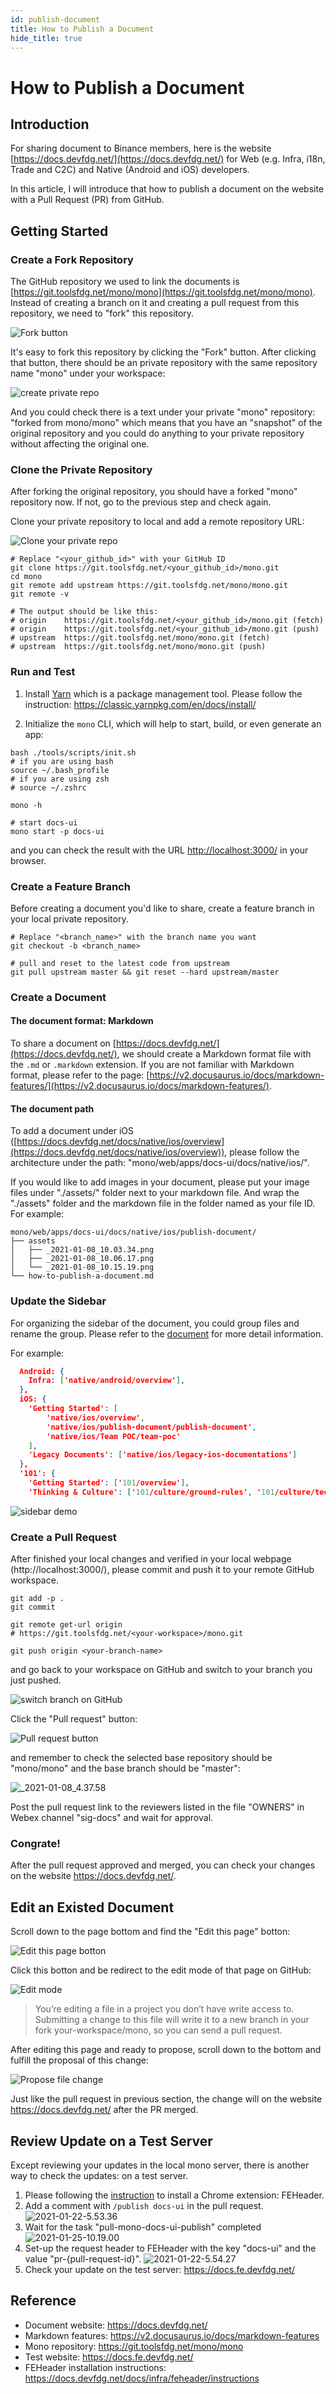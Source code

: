 ```yaml
---
id: publish-document
title: How to Publish a Document
hide_title: true
---
```


# How to Publish a Document

## Introduction

For sharing document to Binance members, here is the website [https://docs.devfdg.net/](https://docs.devfdg.net/) for Web (e.g. Infra, i18n, Trade and C2C) and Native (Android and iOS) developers.

In this article, I will introduce that how to publish a document on the website with a Pull Request (PR) from GitHub.

## Getting Started

### Create a Fork Repository

The GitHub repository we used to link the documents is [https://git.toolsfdg.net/mono/mono](https://git.toolsfdg.net/mono/mono). Instead of creating a branch on it and creating a pull request from this repository, we need to "fork" this repository.

![Fork button](https://static.devfdg.net/static/mono-static/docs-ui/img/_2021-01-08_10.03.34.png)

It's easy to fork this repository by clicking the "Fork" button. After clicking that button, there should be an private repository with the same repository name "mono" under your workspace:

![create private repo](https://static.devfdg.net/static/mono-static/docs-ui/img/_2021-01-08_10.06.17.png)

And you could check there is a text under your private "mono" repository: "forked from mono/mono" which means that you have an "snapshot" of the original repository and you could do anything to your private repository without affecting the original one.

### Clone the Private Repository

After forking the original repository, you should have a forked "mono" repository now. If not, go to the previous step and check again.

Clone your private repository to local and add a remote repository URL:

![Clone your private repo](https://static.devfdg.net/static/mono-static/docs-ui/img/_2021-01-08_10.15.19.png)

```shell
# Replace "<your_github_id>" with your GitHub ID
git clone https://git.toolsfdg.net/<your_github_id>/mono.git
cd mono
git remote add upstream https://git.toolsfdg.net/mono/mono.git
git remote -v

# The output should be like this:
# origin	https://git.toolsfdg.net/<your_github_id>/mono.git (fetch)
# origin	https://git.toolsfdg.net/<your_github_id>/mono.git (push)
# upstream	https://git.toolsfdg.net/mono/mono.git (fetch)
# upstream	https://git.toolsfdg.net/mono/mono.git (push)
```

### Run and Test

1. Install [Yarn](https://classic.yarnpkg.com/en/) which is a package management tool. Please follow the instruction: https://classic.yarnpkg.com/en/docs/install/

2. Initialize the `mono` CLI, which will help to start, build, or even generate an app:

```shell
bash ./tools/scripts/init.sh
# if you are using bash
source ~/.bash_profile
# if you are using zsh
# source ~/.zshrc

mono -h

# start docs-ui
mono start -p docs-ui
```

and you can check the result with the URL [http://localhost:3000/](http://localhost:3000/) in your browser.

### Create a Feature Branch

Before creating a document you'd like to share, create a feature branch in your local private repository.

```shell
# Replace "<branch_name>" with the branch name you want
git checkout -b <branch_name>

# pull and reset to the latest code from upstream
git pull upstream master && git reset --hard upstream/master
```

### Create a Document

#### The document format: Markdown

To share a document on [https://docs.devfdg.net/](https://docs.devfdg.net/), we should create a Markdown format file with the `.md` or `.markdown` extension. If you are not familiar with Markdown format, please refer to the page: [https://v2.docusaurus.io/docs/markdown-features/](https://v2.docusaurus.io/docs/markdown-features/).

#### The document path

To add a document under iOS ([https://docs.devfdg.net/docs/native/ios/overview](https://docs.devfdg.net/docs/native/ios/overview)), please follow the architecture under the path: "mono/web/apps/docs-ui/docs/native/ios/".

If you would like to add images in your document, please put your image files under "./assets/" folder next to your markdown file. And wrap the "./assets" folder and the markdown file in the folder named as your file ID. For example:

```shell
mono/web/apps/docs-ui/docs/native/ios/publish-document/
├── assets
│   ├── _2021-01-08_10.03.34.png
│   ├── _2021-01-08_10.06.17.png
│   └── _2021-01-08_10.15.19.png
└── how-to-publish-a-document.md
```

### Update the Sidebar

For organizing the sidebar of the document, you could group files and rename the group. Please refer to the [document](https://v2.docusaurus.io/docs/sidebar) for more detail information.

For example:
```json {4-11} title="mono/web/apps/docs-ui/config.json"
  Android: {
    Infra: ['native/android/overview'],
  },
  iOS: {
    'Getting Started': [
        'native/ios/overview',
        'native/ios/publish-document/publish-document',
        'native/ios/Team POC/team-poc'
    ],
    'Legacy Documents': ['native/ios/legacy-ios-documentations']
  },
  '101': {
    'Getting Started': ['101/overview'],
    'Thinking & Culture': ['101/culture/ground-rules', '101/culture/tech-culture'],
```

![sidebar demo](https://static.devfdg.net/static/mono-static/docs-ui/img/_2021-01-08_4.11.52.png)

### Create a Pull Request

After finished your local changes and verified in your local webpage (http://localhost:3000/), please commit and push it to your remote GitHub workspace.

```shell
git add -p .
git commit

git remote get-url origin
# https://git.toolsfdg.net/<your-workspace>/mono.git

git push origin <your-branch-name>
```

and go back to your workspace on GitHub and switch to your branch you just pushed.

![switch branch on GitHub](https://static.devfdg.net/static/mono-static/docs-ui/img/_2021-01-08_4.31.13.png)

Click the "Pull request" button:

![Pull request button](https://static.devfdg.net/static/mono-static/docs-ui/img/_2021-01-08_4.31.39.png)

and remember to check the selected base repository should be "mono/mono" and the base branch should be "master":

![_2021-01-08_4.37.58](https://static.devfdg.net/static/mono-static/docs-ui/img/_2021-01-08_4.37.58.png)

Post the pull request link to the reviewers listed in the file "OWNERS" in Webex channel "sig-docs" and wait for approval.

### Congrate!

After the pull request approved and merged, you can check your changes on the website https://docs.devfdg.net/.

## Edit an Existed Document

Scroll down to the page bottom and find the "Edit this page" botton:

![Edit this page botton](https://static.devfdg.net/static/mono-static/docs-ui/img/2021-01-14_9.21.46.png)

Click this botton and be redirect to the edit mode of that page on GitHub:

![Edit mode](https://static.devfdg.net/static/mono-static/docs-ui/img/2021-01-149.31.44.png)

> You’re editing a file in a project you don’t have write access to. Submitting a change to this file will write it to a new branch in your fork your-workspace/mono, so you can send a pull request.

After editing this page and ready to propose, scroll down to the bottom and fulfill the proposal of this change:

![Propose file change](https://static.devfdg.net/static/mono-static/docs-ui/img/2021-01-14_9.38.37.png)

Just like the pull request in previous section, the change will on the website https://docs.devfdg.net/ after the PR merged.

## Review Update on a Test Server

Except reviewing your updates in the local mono server, there is another way to check the updates: on a test server.

1. Please following the [instruction](https://docs.devfdg.net/docs/infra/feheader/instructions) to install a Chrome extension: FEHeader.
2. Add a comment with `/publish docs-ui` in the pull request.
   ![2021-01-22-5.53.36](https://static.devfdg.net/static/mono-static/docs-ui/img/2021-01-22-5.53.36.png)
3. Wait for the task "pull-mono-docs-ui-publish" completed
   ![2021-01-25-10.19.00](https://static.devfdg.net/static/mono-static/docs-ui/img/2021-01-25-10.19.00.png)
4. Set-up the request header to FEHeader with the key "docs-ui" and the value "pr-{pull-request-id}".
   ![2021-01-22-5.54.27](https://static.devfdg.net/static/mono-static/docs-ui/img/2021-01-22-5.54.27.png)
5. Check your update on the test server: https://docs.fe.devfdg.net/

## Reference

* Document website: https://docs.devfdg.net/
* Markdown features: https://v2.docusaurus.io/docs/markdown-features
* Mono repository: https://git.toolsfdg.net/mono/mono
* Test website: https://docs.fe.devfdg.net/
* FEHeader installation instructions: https://docs.devfdg.net/docs/infra/feheader/instructions
